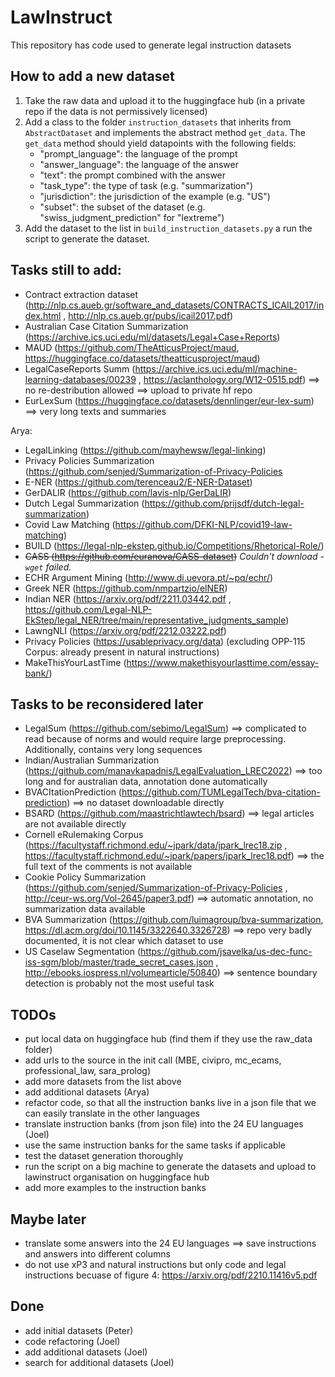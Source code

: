 # LawInstruct

This repository has code used to generate legal instruction datasets

## How to add a new dataset

1. Take the raw data and upload it to the huggingface hub (in a private repo if the data is not permissively licensed)
2. Add a class to the folder `instruction_datasets` that inherits from `AbstractDataset` and implements the abstract
   method `get_data`. The `get_data` method should yield datapoints with the following fields:
    - "prompt_language": the language of the prompt
    - "answer_language": the language of the answer
    - "text": the prompt combined with the answer
    - "task_type": the type of task (e.g. "summarization")
    - "jurisdiction": the jurisdiction of the example (e.g. "US")
    - "subset": the subset of the dataset (e.g. "swiss_judgment_prediction" for "lextreme")
3. Add the dataset to the list in `build_instruction_datasets.py` a run the script to generate the dataset.

## Tasks still to add:

- Contract extraction dataset (http://nlp.cs.aueb.gr/software_and_datasets/CONTRACTS_ICAIL2017/index.html
  , http://nlp.cs.aueb.gr/pubs/icail2017.pdf)
- Australian Case Citation Summarization (https://archive.ics.uci.edu/ml/datasets/Legal+Case+Reports)
- MAUD (https://github.com/TheAtticusProject/maud, https://huggingface.co/datasets/theatticusproject/maud)
- LegalCaseReports Summ (https://archive.ics.uci.edu/ml/machine-learning-databases/00239
  , https://aclanthology.org/W12-0515.pdf) ==> no re-destribution allowed ==> upload to private hf repo
- EurLexSum (https://huggingface.co/datasets/dennlinger/eur-lex-sum) ==> very long texts and summaries

Arya:

- LegalLinking (https://github.com/mayhewsw/legal-linking)
- Privacy Policies Summarization (https://github.com/senjed/Summarization-of-Privacy-Policies
- E-NER (https://github.com/terenceau2/E-NER-Dataset)
- GerDALIR (https://github.com/lavis-nlp/GerDaLIR)
- Dutch Legal Summarization (https://github.com/prijsdf/dutch-legal-summarization)
- Covid Law Matching (https://github.com/DFKI-NLP/covid19-law-matching)
- BUILD (https://legal-nlp-ekstep.github.io/Competitions/Rhetorical-Role/)
- ~~CASS (https://github.com/euranova/CASS-dataset)~~
  *Couldn't download - `wget` failed.*
- ECHR Argument Mining (http://www.di.uevora.pt/~pq/echr/)
- Greek NER (https://github.com/nmpartzio/elNER)
- Indian NER (https://arxiv.org/pdf/2211.03442.pdf
  , https://github.com/Legal-NLP-EkStep/legal_NER/tree/main/representative_judgments_sample)
- LawngNLI (https://arxiv.org/pdf/2212.03222.pdf)
- Privacy Policies (https://usableprivacy.org/data) (excluding OPP-115 Corpus: already present in natural instructions)
- MakeThisYourLastTime (https://www.makethisyourlasttime.com/essay-bank/)

## Tasks to be reconsidered later

- LegalSum (https://github.com/sebimo/LegalSum) ==> complicated to read because of norms and would require large
  preprocessing. Additionally, contains very long sequences
- Indian/Australian Summarization (https://github.com/manavkapadnis/LegalEvaluation_LREC2022) ==> too long and for
  australian data, annotation done automatically
- BVACItationPrediction (https://github.com/TUMLegalTech/bva-citation-prediction) ==> no dataset downloadable directly
- BSARD (https://github.com/maastrichtlawtech/bsard) ==> legal articles are not available directly
- Cornell eRulemaking Corpus (https://facultystaff.richmond.edu/~jpark/data/jpark_lrec18.zip
  , https://facultystaff.richmond.edu/~jpark/papers/jpark_lrec18.pdf) ==> the full text of the comments is not available
- Cookie Policy Summarization (https://github.com/senjed/Summarization-of-Privacy-Policies
  , http://ceur-ws.org/Vol-2645/paper3.pdf) ==> automatic annotation, no summarization data available
- BVA Summarization (https://github.com/luimagroup/bva-summarization, https://dl.acm.org/doi/10.1145/3322640.3326728) ==> repo very badly documented, it is not clear which dataset to use
- US Caselaw Segmentation (https://github.com/jsavelka/us-dec-func-iss-sgm/blob/master/trade_secret_cases.json
  , http://ebooks.iospress.nl/volumearticle/50840) ==> sentence boundary detection is probably not the most useful task

## TODOs

- put local data on huggingface hub (find them if they use the raw_data folder)
- add urls to the source in the init call (MBE, civipro, mc_ecams, professional_law, sara_prolog)
- add more datasets from the list above
- add additional datasets (Arya)
- refactor code, so that all the instruction banks live in a json file that we can easily translate in the other
  languages
- translate instruction banks (from json file) into the 24 EU languages (Joel)
- use the same instruction banks for the same tasks if applicable
- test the dataset generation thoroughly
- run the script on a big machine to generate the datasets and upload to lawinstruct organisation on huggingface hub
- add more examples to the instruction banks

## Maybe later

- translate some answers into the 24 EU languages ==> save instructions and answers into different columns
- do not use xP3 and natural instructions but only code and legal instructions becuase of figure
  4: https://arxiv.org/pdf/2210.11416v5.pdf

## Done

- add initial datasets (Peter)
- code refactoring (Joel)
- add additional datasets (Joel)
- search for additional datasets (Joel)